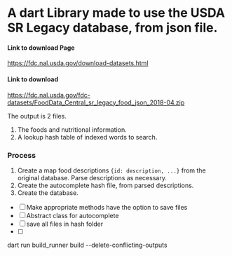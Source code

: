 

# A dart Library made to use the USDA SR Legacy database, from json file.

#### Link to download Page
https://fdc.nal.usda.gov/download-datasets.html

#### Link to download
https://fdc.nal.usda.gov/fdc-datasets/FoodData_Central_sr_legacy_food_json_2018-04.zip

The output is 2 files.
1.  The foods and nutritional information.
2.  A lookup hash table of indexed words to search.



### Process

1. Create a map food descriptions `{id: description, ...}` from the original database.  Parse descriptions as necessary.
2. Create the autocomplete hash file, from parsed descriptions.
3. Create the database.


- [ ] Make appropriate methods have the option to save files
- [ ] Abstract class for autocomplete
- [ ] save all files in hash folder
- [ ]





dart run build_runner build --delete-conflicting-outputs
